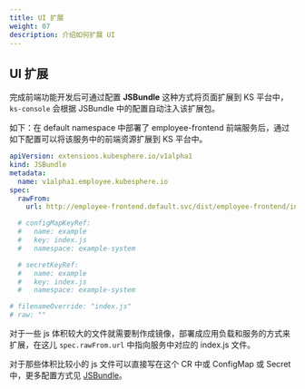 ```yaml
---
title: UI 扩展
weight: 07
description: 介绍如何扩展 UI
---
```


## UI 扩展

完成前端功能开发后可通过配置 **JSBundle** 这种方式将页面扩展到 KS 平台中，`ks-console` 会根据 JSBundle 中的配置自动注入该扩展包。

如下：在 default namespace 中部署了 employee-frontend 前端服务后，通过如下配置可以将该服务中的前端资源扩展到 KS 平台中。

```yaml
apiVersion: extensions.kubesphere.io/v1alpha1
kind: JSBundle
metadata:
  name: v1alpha1.employee.kubesphere.io
spec:
  rawFrom:
    url: http://employee-frontend.default.svc/dist/employee-frontend/index.js

  # configMapKeyRef:
  #   name: example
  #   key: index.js
  #   namespace: example-system

  # secretKeyRef:
  #   name: example
  #   key: index.js
  #   namespace: example-system

# filenameOverride: "index.js"
# raw: ""
```

对于一些 js 体积较大的文件就需要制作成镜像，部署成应用负载和服务的方式来扩展，在这儿 `spec.rawFrom.url` 中指向服务中对应的 index.js 文件。

对于那些体积比较小的 js 文件可以直接写在这个 CR 中或 ConfigMap 或 Secret 中，更多配置方式见 [JSBundle](https://dev-guide.kubesphere.io/extension-dev-guide/zh/architecture/backend-extension-architecture/#jsbundle)。